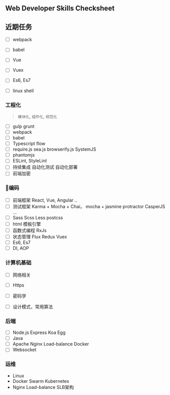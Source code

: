 ##  Web Developer Skills Checksheet

## 近期任务
- [ ] webpack
- [ ] babel
- [ ] Vue
- [ ] Vuex
- [ ] Es6, Es7
- [ ] linux shell



### 工程化
> `模块化`, `组件化`, `规范化`
- [ ] gulp grunt
- [ ] webpack
- [ ] babel
- [ ] Typescript flow
- [ ] require.js sea.js browserify.js SystemJS
- [ ] phantomjs
- [ ] ESLint, StyleLint
- [ ] 持续集成  自动化测试  自动化部署
- [ ] 前端加密
### 编码
- [ ] 前端框架 React, Vue, Angular ..
- [ ] 测试框架 Karma + Mocha + Chai， mocha + jasmine protractor CasperJS ...
- [ ] Sass Scss Less postcss
- [ ] html 模板引擎
- [ ] 函数式编程 RxJs
- [ ] 状态管理 Flux Redux Vuex
- [ ] Es6, Es7
- [ ] DI, AOP

### 计算机基础
- [ ] 网络相关
- [ ] Https
- [ ] 密码学
- [ ] 设计模式，常用算法


### 后端
- [ ] Node.js Express Koa Egg
- [ ] Java
- [ ] Apache Nginx Load-balance Docker
- [ ] Websocket

### 运维
- Linux
- Docker Swarm Kubernetes
- Nginx Load-balance SLB架构
